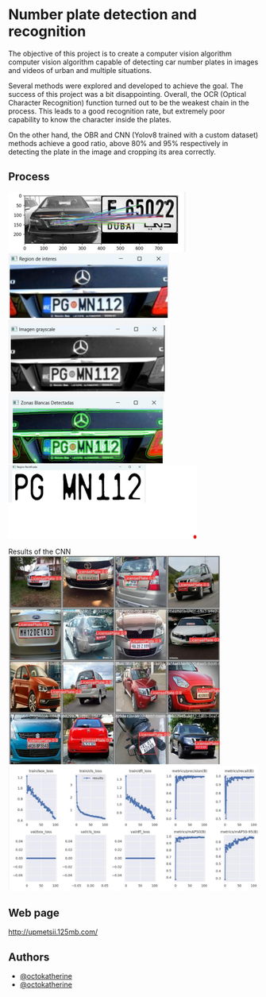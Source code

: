 
# Number plate detection and recognition

The objective of this project is to create a computer vision algorithm
computer vision algorithm capable of detecting car number plates in images and videos of urban and multiple situations.

Several methods were explored and developed to achieve the goal. The success of this project was a bit disappointing. Overall, the OCR (Optical Character Recognition) function turned out to be the weakest chain in the process. This leads to a good recognition rate, but extremely poor capability to know the character inside the plates.

On the other hand, the OBR and CNN (Yolov8 trained with a custom dataset) methods achieve a good ratio, above 80% and 95% respectively in detecting the plate in the image and cropping its area correctly.
## Process
![First step](OBR1.png)
![Second step](OBR2.png)
![Third step](OBR3.png)
![Fourth step](OBR4.png)
![fifth step](OBR6.png)

Results of the CNN
![CNN working on multiple pictures](red.png)
![Results of the trainning](red_result.png)


## Web page

http://upmetsii.125mb.com/
## Authors

- [@octokatherine](https://github.com/Drq13112)
- [@octokatherine](https://github.com/lilpati)

